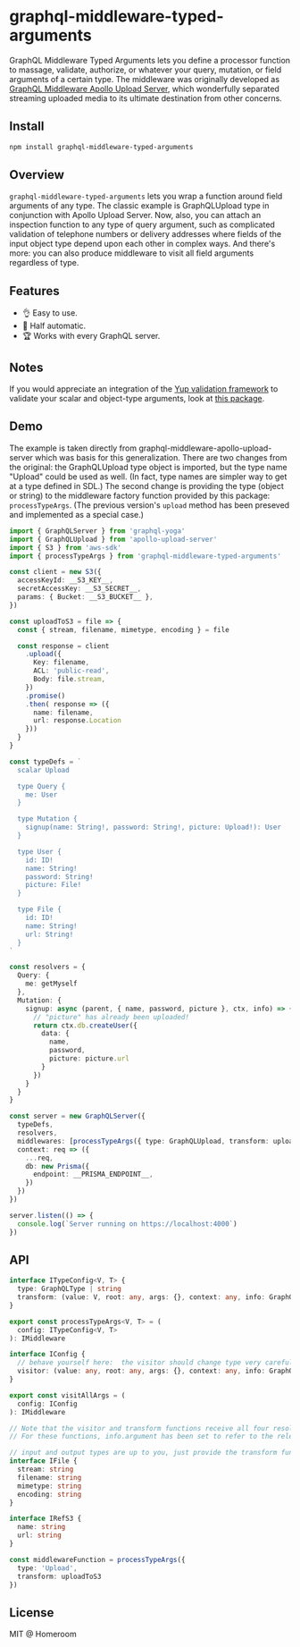 # graphql-middleware-typed-arguments

GraphQL Middleware Typed Arguments lets you define a processor function to massage, validate, authorize, or whatever your query, mutation, or field arguments of a certain type.  The middleware was originally developed as [GraphQL Middleware Apollo Upload Server](https://www.npmjs.com/package/graphql-middleware-apollo-upload-server), which wonderfully separated streaming uploaded media to its ultimate destination from other concerns.

## Install

```bash
npm install graphql-middleware-typed-arguments
```

## Overview

`graphql-middleware-typed-arguments` lets you wrap a function around field arguments of any type.  The classic example is GraphQLUpload type in conjunction with Apollo Upload Server.  Now, also, you can attach an inspection function to any type of query argument, such as complicated validation of telephone numbers or delivery addresses where fields of the input object type depend upon each other in complex ways.  And there's more:  you can also produce middleware to visit all field arguments regardless of type.

## Features

- 👌 Easy to use.
- 🛴 Half automatic.
- 🏆 Works with every GraphQL server.

## Notes

If you would appreciate an integration of the [Yup validation framework](https://github.com/jquense/yup) to validate your scalar and object-type arguments, look at [this package](https://www.npmjs.com/package/graphql-yup-middleware).

## Demo

The example is taken directly from graphql-middleware-apollo-upload-server which was basis for this generalization.  There are two changes from the original:  the GraphQLUpload type object is imported, but the type name "Upload" could be used as well.  (In fact, type names are simpler way to get at a type defined in SDL.)  The second change is providing the type (object or string) to the middleware factory function provided by this package: `processTypeArgs`.  (The previous version's `upload` method has been preseved and implemented as a special case.)

```ts
import { GraphQLServer } from 'graphql-yoga'
import { GraphQLUpload } from 'apollo-upload-server'
import { S3 } from 'aws-sdk'
import { processTypeArgs } from 'graphql-middleware-typed-arguments'

const client = new S3({
  accessKeyId: __S3_KEY__,
  secretAccessKey: __S3_SECRET__,
  params: { Bucket: __S3_BUCKET__ },
})

const uploadToS3 = file => {
  const { stream, filename, mimetype, encoding } = file

  const response = client
    .upload({
      Key: filename,
      ACL: 'public-read',
      Body: file.stream,
    })
    .promise()
    .then( response => ({
      name: filename,
      url: response.Location
    }))
  }
}

const typeDefs = `
  scalar Upload

  type Query {
    me: User
  }

  type Mutation {
    signup(name: String!, password: String!, picture: Upload!): User
  }

  type User {
    id: ID!
    name: String!
    password: String!
    picture: File!
  }

  type File {
    id: ID!
    name: String!
    url: String!
  }
`

const resolvers = {
  Query: {
    me: getMyself
  },
  Mutation: {
    signup: async (parent, { name, password, picture }, ctx, info) => {
      // "picture" has already been uploaded!
      return ctx.db.createUser({
        data: {
          name,
          password,
          picture: picture.url
        }
      })
    }
  }
}

const server = new GraphQLServer({
  typeDefs,
  resolvers,
  middlewares: [processTypeArgs({ type: GraphQLUpload, transform: uploadToS3 })],
  context: req => ({
    ...req,
    db: new Prisma({
      endpoint: __PRISMA_ENDPOINT__,
    })
  })
})

server.listen(() => {
  console.log(`Server running on https://localhost:4000`)
})
```

## API

```ts
interface ITypeConfig<V, T> {
  type: GraphQLType | string
  transform: (value: V, root: any, args: {}, context: any, info: GraphQLResolveInfo) => Promise<T>
}

export const processTypeArgs<V, T> = (
  config: ITypeConfig<V, T>
): IMiddleware

interface IConfig {
  // behave yourself here:  the visitor should change type very carefully, such as dereferencing to validate an ID
  visitor: (value: any, root: any, args: {}, context: any, info: GraphQLResolveInfo) => Promise<any>
}

export const visitAllArgs = (
  config: IConfig
): IMiddleware

// Note that the visitor and transform functions receive all four resolver args (parent, args, context, & info),
// For these functions, info.argument has been set to refer to the relevant argument definition.

// input and output types are up to you, just provide the transform function
interface IFile {
  stream: string
  filename: string
  mimetype: string
  encoding: string
}

interface IRefS3 {
  name: string
  url: string
}

const middlewareFunction = processTypeArgs({
  type: 'Upload',
  transform: uploadToS3
})
```

## License

MIT @ Homeroom
